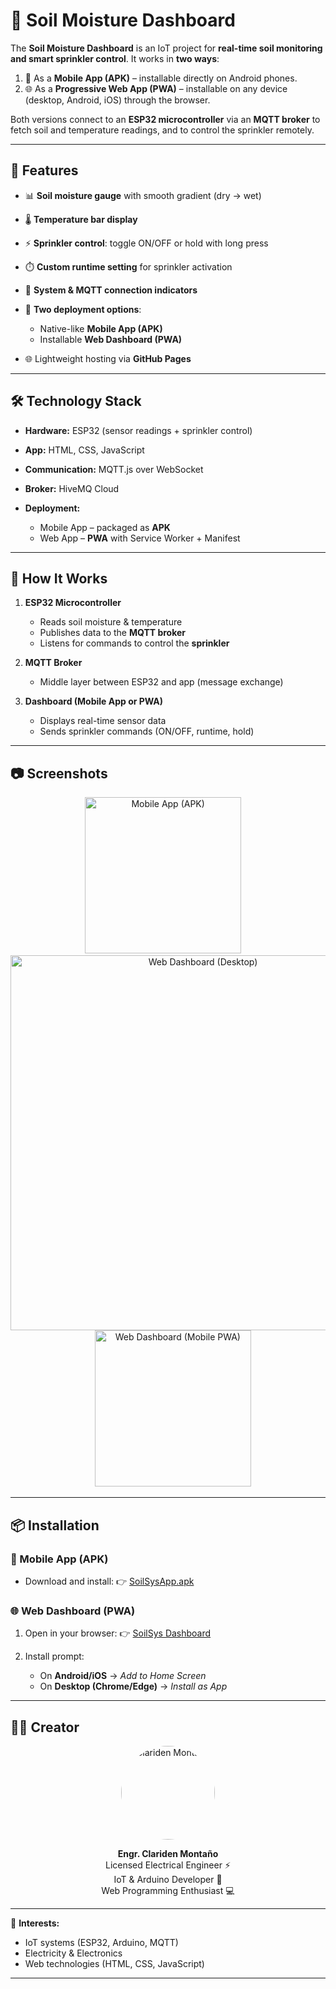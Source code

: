 # 🌱 Soil Moisture Dashboard

The **Soil Moisture Dashboard** is an IoT project for **real-time soil monitoring and smart sprinkler control**.
It works in **two ways**:

1. 📱 As a **Mobile App (APK)** – installable directly on Android phones.
2. 🌐 As a **Progressive Web App (PWA)** – installable on any device (desktop, Android, iOS) through the browser.

Both versions connect to an **ESP32 microcontroller** via an **MQTT broker** to fetch soil and temperature readings, and to control the sprinkler remotely.

---

## 🚀 Features

* 📊 **Soil moisture gauge** with smooth gradient (dry → wet)
* 🌡️ **Temperature bar display**
* ⚡ **Sprinkler control**: toggle ON/OFF or hold with long press
* ⏱️ **Custom runtime setting** for sprinkler activation
* 🔔 **System & MQTT connection indicators**
* 📱 **Two deployment options**:

  * Native-like **Mobile App (APK)**
  * Installable **Web Dashboard (PWA)**
* 🌐 Lightweight hosting via **GitHub Pages**

---

## 🛠️ Technology Stack

* **Hardware:** ESP32 (sensor readings + sprinkler control)
* **App:** HTML, CSS, JavaScript
* **Communication:** MQTT.js over WebSocket
* **Broker:** HiveMQ Cloud
* **Deployment:**

  * Mobile App – packaged as **APK**
  * Web App – **PWA** with Service Worker + Manifest

---

## 🔄 How It Works

1. **ESP32 Microcontroller**

   * Reads soil moisture & temperature
   * Publishes data to the **MQTT broker**
   * Listens for commands to control the **sprinkler**

2. **MQTT Broker**

   * Middle layer between ESP32 and app (message exchange)

3. **Dashboard (Mobile App or PWA)**

   * Displays real-time sensor data
   * Sends sprinkler commands (ON/OFF, runtime, hold)

---

## 📷 Screenshots

<p align="center">
  <img src="https://github.com/user-attachments/assets/32e81c14-8fe5-42d2-9e2a-d27e03efa926" alt="Mobile App (APK)" width="250" />
  &nbsp;&nbsp;&nbsp;
  <img src="https://github.com/user-attachments/assets/ffdb51e4-82c2-4ee4-962f-be2bcfffa8f8" alt="Web Dashboard (Desktop)" width="600" />
  &nbsp;&nbsp;&nbsp;
  <img src="https://github.com/user-attachments/assets/f2d54dc7-aeec-4afc-a4b1-a28ba8f0bb1d" alt="Web Dashboard (Mobile PWA)" width="250" />
</p>

---

## 📦 Installation

### 📱 Mobile App (APK)

* Download and install:
  👉 [SoilSysApp.apk](https://github.com/mclards/soilsys-dashboard/releases/download/v1.0.0/SoilSysApp.apk)

### 🌐 Web Dashboard (PWA)

1. Open in your browser:
   👉 [SoilSys Dashboard](https://mclards.github.io/soilsys-dashboard/)

2. Install prompt:

   * On **Android/iOS** → *Add to Home Screen*
   * On **Desktop (Chrome/Edge)** → *Install as App*

---

## 👨‍💻 Creator  

<p align="center">
  <img src="https://avatars.githubusercontent.com/u/00000000?v=4" alt="Clariden Montaño" width="150" style="border-radius:50%;" />
</p>

<p align="center">
  <b>Engr. Clariden Montaño</b><br/>
  Licensed Electrical Engineer ⚡<br/>
  IoT & Arduino Developer 🤖<br/>
  Web Programming Enthusiast 💻
</p>

---

📌 **Interests:**  
- IoT systems (ESP32, Arduino, MQTT)  
- Electricity & Electronics  
- Web technologies (HTML, CSS, JavaScript)  

---
